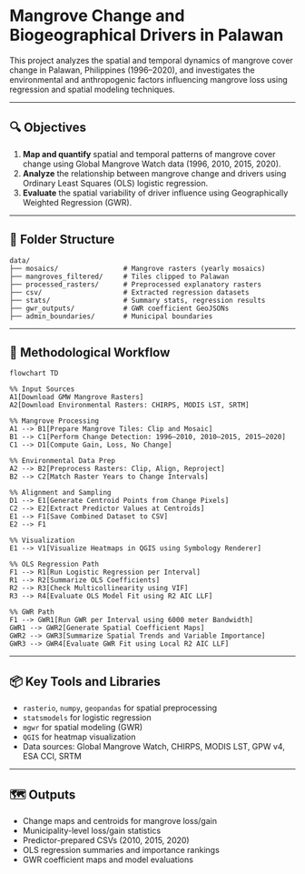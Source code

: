 # Mangrove Change and Biogeographical Drivers in Palawan

This project analyzes the spatial and temporal dynamics of mangrove cover change in Palawan, Philippines (1996–2020), and investigates the environmental and anthropogenic factors influencing mangrove loss using regression and spatial modeling techniques.

---

## 🔍 Objectives

1. **Map and quantify** spatial and temporal patterns of mangrove cover change using Global Mangrove Watch data (1996, 2010, 2015, 2020).
2. **Analyze** the relationship between mangrove change and drivers using Ordinary Least Squares (OLS) logistic regression.
3. **Evaluate** the spatial variability of driver influence using Geographically Weighted Regression (GWR).

---

## 📂 Folder Structure

```
data/
├── mosaics/                # Mangrove rasters (yearly mosaics)
├── mangroves_filtered/     # Tiles clipped to Palawan
├── processed_rasters/      # Preprocessed explanatory rasters
├── csv/                    # Extracted regression datasets
├── stats/                  # Summary stats, regression results
├── gwr_outputs/            # GWR coefficient GeoJSONs
├── admin_boundaries/       # Municipal boundaries
```

---

## 🧭 Methodological Workflow

```mermaid
flowchart TD

%% Input Sources
A1[Download GMW Mangrove Rasters]
A2[Download Environmental Rasters: CHIRPS, MODIS LST, SRTM]

%% Mangrove Processing
A1 --> B1[Prepare Mangrove Tiles: Clip and Mosaic]
B1 --> C1[Perform Change Detection: 1996–2010, 2010–2015, 2015–2020]
C1 --> D1[Compute Gain, Loss, No Change]

%% Environmental Data Prep
A2 --> B2[Preprocess Rasters: Clip, Align, Reproject]
B2 --> C2[Match Raster Years to Change Intervals]

%% Alignment and Sampling
D1 --> E1[Generate Centroid Points from Change Pixels]
C2 --> E2[Extract Predictor Values at Centroids]
E1 --> F1[Save Combined Dataset to CSV]
E2 --> F1

%% Visualization
E1 --> V1[Visualize Heatmaps in QGIS using Symbology Renderer]

%% OLS Regression Path
F1 --> R1[Run Logistic Regression per Interval]
R1 --> R2[Summarize OLS Coefficients]
R2 --> R3[Check Multicollinearity using VIF]
R3 --> R4[Evaluate OLS Model Fit using R2 AIC LLF]

%% GWR Path
F1 --> GWR1[Run GWR per Interval using 6000 meter Bandwidth]
GWR1 --> GWR2[Generate Spatial Coefficient Maps]
GWR2 --> GWR3[Summarize Spatial Trends and Variable Importance]
GWR3 --> GWR4[Evaluate GWR Fit using Local R2 AIC LLF]
```

---

## 📦 Key Tools and Libraries

- `rasterio`, `numpy`, `geopandas` for spatial preprocessing
- `statsmodels` for logistic regression
- `mgwr` for spatial modeling (GWR)
- `QGIS` for heatmap visualization
- Data sources: Global Mangrove Watch, CHIRPS, MODIS LST, GPW v4, ESA CCI, SRTM

---

## 🗺️ Outputs

- Change maps and centroids for mangrove loss/gain
- Municipality-level loss/gain statistics
- Predictor-prepared CSVs (2010, 2015, 2020)
- OLS regression summaries and importance rankings
- GWR coefficient maps and model evaluations
